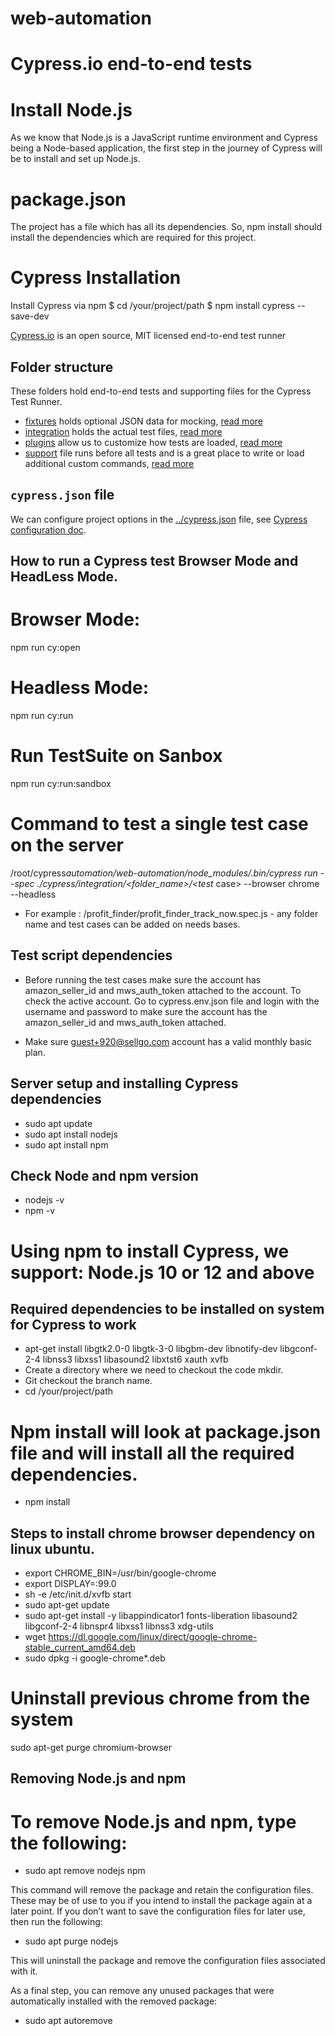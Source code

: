 # web-automation

# Cypress.io end-to-end tests

# Install Node.js

As we know that Node.js is a JavaScript runtime environment and Cypress being a Node-based application, the first step in the journey of Cypress will be to install and set up Node.js.

# package.json

The project has a file which has all its dependencies. So, npm install should install the dependencies which are required for this project.

# Cypress Installation

Install Cypress via npm
$ cd /your/project/path
$ npm install cypress --save-dev

[Cypress.io](https://www.cypress.io) is an open source, MIT licensed end-to-end test runner

## Folder structure

These folders hold end-to-end tests and supporting files for the Cypress Test Runner.

- [fixtures](fixtures) holds optional JSON data for mocking, [read more](https://on.cypress.io/fixture)
- [integration](integration) holds the actual test files, [read more](https://on.cypress.io/writing-and-organizing-tests)
- [plugins](plugins) allow us to customize how tests are loaded, [read more](https://on.cypress.io/plugins)
- [support](support) file runs before all tests and is a great place to write or load additional custom commands, [read more](https://on.cypress.io/writing-and-organizing-tests#Support-file)

## `cypress.json` file

We can configure project options in the [../cypress.json](../cypress.json) file, see [Cypress configuration doc](https://on.cypress.io/configuration).

## How to run a Cypress test Browser Mode and HeadLess Mode.

# Browser Mode:

npm run cy:open

# Headless Mode:

npm run cy:run

# Run TestSuite on Sanbox

npm run cy:run:sandbox

# Command to test a single test case on the server

/root/cypress*automation/web-automation/node_modules/.bin/cypress run --spec ./cypress/integration/<folder_name>/<test* case> --browser chrome --headless

- For example : /profit_finder/profit_finder_track_now.spec.js - any folder name and test cases can be added on needs bases.

## Test script dependencies

- Before running the test cases make sure the account has amazon_seller_id and mws_auth_token attached to the account. To check the active account. Go to cypress.env.json file and login with the username and password to make sure the account has the amazon_seller_id and mws_auth_token attached.

- Make sure guest+920@sellgo.com account has a valid monthly basic plan.

## Server setup and installing Cypress dependencies

- sudo apt update
- sudo apt install nodejs
- sudo apt install npm

## Check Node and npm version

- nodejs -v
- npm -v

# Using npm to install Cypress, we support: Node.js 10 or 12 and above

## Required dependencies to be installed on system for Cypress to work

- apt-get install libgtk2.0-0 libgtk-3-0 libgbm-dev libnotify-dev libgconf-2-4 libnss3 libxss1 libasound2 libxtst6 xauth xvfb
- Create a directory where we need to checkout the code mkdir.
- Git checkout the branch name.
- cd /your/project/path

# Npm install will look at package.json file and will install all the required dependencies.

- npm install

## Steps to install chrome browser dependency on linux ubuntu.

- export CHROME_BIN=/usr/bin/google-chrome
- export DISPLAY=:99.0
- sh -e /etc/init.d/xvfb start
- sudo apt-get update
- sudo apt-get install -y libappindicator1 fonts-liberation libasound2 libgconf-2-4 libnspr4 libxss1 libnss3 xdg-utils
- wget https://dl.google.com/linux/direct/google-chrome-stable_current_amd64.deb
- sudo dpkg -i google-chrome\*.deb

# Uninstall previous chrome from the system

sudo apt-get purge chromium-browser

## Removing Node.js and npm

# To remove Node.js and npm, type the following:

- sudo apt remove nodejs npm

This command will remove the package and retain the configuration files. These may be of use to you if you intend to install the package again at a later point. If you don’t want to save the configuration files for later use, then run the following:

- sudo apt purge nodejs

This will uninstall the package and remove the configuration files associated with it.

As a final step, you can remove any unused packages that were automatically installed with the removed package:

- sudo apt autoremove
